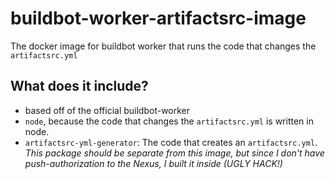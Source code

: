# buildbot-worker-artifactsrc-image
The docker image for buildbot worker that runs the code that changes the `artifactsrc.yml`

## What does it include?
* based off of the official buildbot-worker
* `node`, because the code that changes the `artifactsrc.yml` is written in node.
* `artifactsrc-yml-generator`: The code that creates an `artifactsrc.yml`. *This package should be
  separate from this image, but since I don't have push-authorization to the Nexus, I built it inside (UGLY HACK!)*

